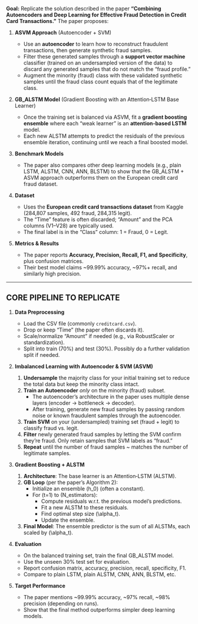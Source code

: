 **Goal:** Replicate the solution described in the paper **“Combining Autoencoders and Deep Learning for Effective Fraud Detection in Credit Card Transactions.”** The paper proposes:

1. **ASVM Approach** (Autoencoder + SVM)  
   - Use an **autoencoder** to learn how to reconstruct fraudulent transactions, then generate synthetic fraud samples.  
   - Filter these generated samples through a **support vector machine** classifier (trained on an undersampled version of the data) to discard any generated samples that do not match the “fraud profile.”  
   - Augment the minority (fraud) class with these validated synthetic samples until the fraud class count equals that of the legitimate class.

2. **GB_ALSTM Model** (Gradient Boosting with an Attention‑LSTM Base Learner)  
   - Once the training set is balanced via ASVM, fit a **gradient boosting ensemble** where each “weak learner” is an **attention‑based LSTM** model.  
   - Each new ALSTM attempts to predict the residuals of the previous ensemble iteration, continuing until we reach a final boosted model.

3. **Benchmark Models**  
   - The paper also compares other deep learning models (e.g., plain LSTM, ALSTM, CNN, ANN, BLSTM) to show that the GB_ALSTM + ASVM approach outperforms them on the European credit card fraud dataset.

4. **Dataset**  
   - Uses the **European credit card transactions dataset** from Kaggle (284,807 samples, 492 fraud, 284,315 legit).  
   - The “Time” feature is often discarded; “Amount” and the PCA columns (V1–V28) are typically used.  
   - The final label is in the “Class” column: 1 = Fraud, 0 = Legit.

5. **Metrics & Results**  
   - The paper reports **Accuracy, Precision, Recall, F1, and Specificity**, plus confusion matrices.  
   - Their best model claims ~99.99% accuracy, ~97%+ recall, and similarly high precision.

---

## **CORE PIPELINE TO REPLICATE**

1. **Data Preprocessing**  
   - Load the CSV file (commonly `creditcard.csv`).  
   - Drop or keep “Time” (the paper often discards it).  
   - Scale/normalize “Amount” if needed (e.g., via RobustScaler or standardization).  
   - Split into train (70%) and test (30%). Possibly do a further validation split if needed.

2. **Imbalanced Learning with Autoencoder & SVM (ASVM)**  
   1. **Undersample** the majority class for your initial training set to reduce the total data but keep the minority class intact.  
   2. **Train an Autoencoder** *only* on the minority (fraud) subset.  
      - The autoencoder’s architecture in the paper uses multiple dense layers (encoder → bottleneck → decoder).  
      - After training, generate new fraud samples by passing random noise or known fraudulent samples through the autoencoder.  
   3. **Train SVM** on your (undersampled) training set (fraud + legit) to classify fraud vs. legit.  
   4. **Filter** newly generated fraud samples by letting the SVM confirm they’re fraud. Only retain samples that SVM labels as “fraud.”  
   5. **Repeat** until the number of fraud samples ~ matches the number of legitimate samples.

3. **Gradient Boosting + ALSTM**  
   1. **Architecture**: The base learner is an Attention‑LSTM (ALSTM).  
   2. **GB Loop** (per the paper’s Algorithm 2):  
      - Initialize an ensemble \(h_0\) (often a constant).  
      - For \(t=1\) to \(N\_estimators\):  
        - Compute residuals w.r.t. the previous model’s predictions.  
        - Fit a new ALSTM to these residuals.  
        - Find optimal step size \(\alpha_t\).  
        - Update the ensemble.  
   3. **Final Model**: The ensemble predictor is the sum of all ALSTMs, each scaled by \(\alpha_t\).

4. **Evaluation**  
   - On the balanced training set, train the final GB_ALSTM model.  
   - Use the unseen 30% test set for evaluation.  
   - Report confusion matrix, accuracy, precision, recall, specificity, F1.  
   - Compare to plain LSTM, plain ALSTM, CNN, ANN, BLSTM, etc.

5. **Target Performance**  
   - The paper mentions ~99.99% accuracy, ~97% recall, ~98% precision (depending on runs).  
   - Show that the final method outperforms simpler deep learning models.
